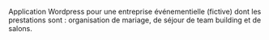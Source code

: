 Application Wordpress pour une entreprise événementielle (fictive) dont les prestations sont : organisation de mariage, de séjour de team building et de salons.
